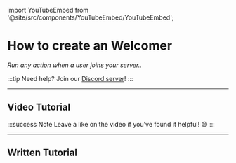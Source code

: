 import YouTubeEmbed from '@site/src/components/YouTubeEmbed/YouTubeEmbed';

# How to create an Welcomer
*Run any action when a user joins your server..*

:::tip
Need help? Join our [Discord server](https://dsc.gg/inventutor)!
:::

***

## Video Tutorial

<YouTubeEmbed videoId="4wURm-KNRC8" title="How to create an Welcomer" />

:::success Note
Leave a like on the video if you've found it helpful! 😄
:::

***

## Written Tutorial



